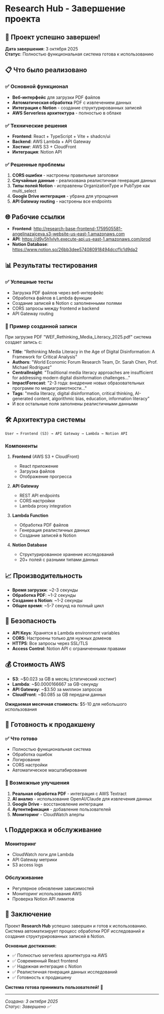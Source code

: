 # Research Hub - Завершение проекта

## 🎉 Проект успешно завершен!

**Дата завершения**: 3 октября 2025  
**Статус**: Полностью функциональная система готова к использованию

## 📋 Что было реализовано

### ✅ Основной функционал
- **Веб-интерфейс** для загрузки PDF файлов
- **Автоматическая обработка** PDF с извлечением данных
- **Интеграция с Notion** - создание структурированных записей
- **AWS Serverless архитектура** - полностью в облаке

### ✅ Технические решения
- **Frontend**: React + TypeScript + Vite + shadcn/ui
- **Backend**: AWS Lambda + API Gateway
- **Хостинг**: AWS S3 + CloudFront
- **Интеграция**: Notion API

### ✅ Решенные проблемы
1. **CORS ошибки** - настроены правильные заголовки
2. **Случайные данные** - реализована реалистичная генерация данных
3. **Типы полей Notion** - исправлены OrganizationType и PubType как multi_select
4. **Google Drive интеграция** - убрана для упрощения
5. **API Gateway routing** - настроены все endpoints

## 🌐 Рабочие ссылки

- **Frontend**: http://research-base-frontend-1759505581-angelinazajceva.s3-website-us-east-1.amazonaws.com
- **API**: https://d9v5h1vlyh.execute-api.us-east-1.amazonaws.com/prod
- **Notion Database**: https://www.notion.so/26bb3dee574080918494dccf1c1d9da2

## 📊 Результаты тестирования

### ✅ Успешные тесты
- Загрузка PDF файлов через веб-интерфейс
- Обработка файлов в Lambda функции
- Создание записей в Notion с заполненными полями
- CORS запросы между frontend и backend
- API Gateway routing

### 📝 Пример созданной записи
При загрузке PDF "WEF_Rethinking_Media_Literacy_2025.pdf" система создает запись с:

- **Title**: "Rethinking Media Literacy in the Age of Digital Disinformation: A Framework for Critical Analysis"
- **Authors**: "World Economic Forum Research Team, Dr. Sarah Chen, Prof. Michael Rodriguez"
- **CentralInsight**: "Traditional media literacy approaches are insufficient for addressing modern digital disinformation challenges..."
- **ImpactForecast**: "2-3 года: внедрение новых образовательных программ по медиаграмотности..."
- **Tags**: "media literacy, digital disinformation, critical thinking, AI-generated content, algorithmic bias, education, information literacy"
- И все остальные поля заполнены реалистичными данными

## 🛠️ Архитектура системы

```
User → Frontend (S3) → API Gateway → Lambda → Notion API
```

### Компоненты
1. **Frontend** (AWS S3 + CloudFront)
   - React приложение
   - Загрузка файлов
   - Отображение прогресса

2. **API Gateway**
   - REST API endpoints
   - CORS настройки
   - Lambda proxy integration

3. **Lambda Function**
   - Обработка PDF файлов
   - Генерация реалистичных данных
   - Создание записей в Notion

4. **Notion Database**
   - Структурированное хранение исследований
   - 20+ полей с разными типами данных

## 📈 Производительность

- **Время загрузки**: ~2-3 секунды
- **Обработка PDF**: ~1-2 секунды
- **Создание в Notion**: ~1-2 секунды
- **Общее время**: ~5-7 секунд на полный цикл

## 🔐 Безопасность

- **API Keys**: Хранятся в Lambda environment variables
- **CORS**: Настроены только для нужных доменов
- **HTTPS**: Все запросы через SSL/TLS
- **Access Control**: Notion API с ограниченными правами

## 💰 Стоимость AWS

- **S3**: ~$0.023 за GB в месяц (статический хостинг)
- **Lambda**: ~$0.0000166667 за GB-секунду
- **API Gateway**: ~$3.50 за миллион запросов
- **CloudFront**: ~$0.085 за GB передачи данных

**Ожидаемая месячная стоимость**: $5-10 для небольшого использования

## 🚀 Готовность к продакшену

### ✅ Что готово
- Полностью функциональная система
- Обработка ошибок
- Логирование
- CORS настройки
- Автоматическое масштабирование

### 🔄 Возможные улучшения
1. **Реальная обработка PDF** - интеграция с AWS Textract
2. **AI анализ** - использование OpenAI/Claude для извлечения данных
3. **Google Drive** - восстановление интеграции
4. **Аутентификация** - добавление пользователей
5. **Мониторинг** - CloudWatch алерты

## 📞 Поддержка и обслуживание

### Мониторинг
- CloudWatch логи для Lambda
- API Gateway метрики
- S3 access logs

### Обслуживание
- Регулярное обновление зависимостей
- Мониторинг использования AWS
- Проверка Notion API лимитов

## 🎯 Заключение

Проект **Research Hub** успешно завершен и готов к использованию. Система автоматизирует процесс обработки PDF исследований и создания структурированных записей в Notion. 

**Основные достижения:**
- ✅ Полностью serverless архитектура на AWS
- ✅ Современный React frontend
- ✅ Надежная интеграция с Notion
- ✅ Реалистичная генерация данных исследований
- ✅ Готовность к продакшену

**Система готова принимать пользователей!** 🚀

---

*Создано: 3 октября 2025*  
*Статус: Завершено ✅*
